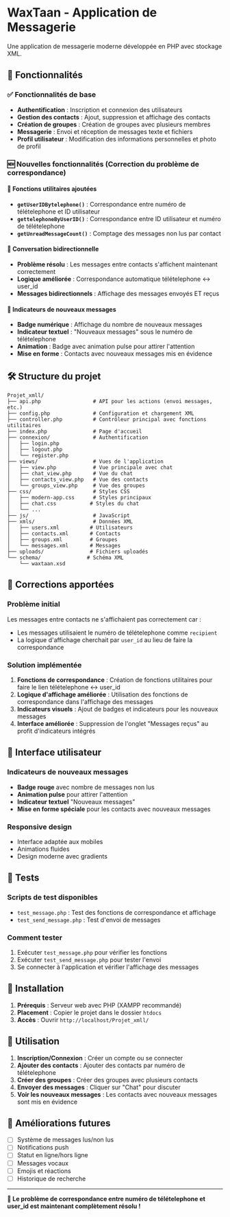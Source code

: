 # WaxTaan - Application de Messagerie

Une application de messagerie moderne développée en PHP avec stockage XML.

## 🚀 Fonctionnalités

### ✅ Fonctionnalités de base
- **Authentification** : Inscription et connexion des utilisateurs
- **Gestion des contacts** : Ajout, suppression et affichage des contacts
- **Création de groupes** : Création de groupes avec plusieurs membres
- **Messagerie** : Envoi et réception de messages texte et fichiers
- **Profil utilisateur** : Modification des informations personnelles et photo de profil

### 🆕 Nouvelles fonctionnalités (Correction du problème de correspondance)

#### 🔧 Fonctions utilitaires ajoutées
- **`getUserIDBytelephone()`** : Correspondance entre numéro de télételephone et ID utilisateur
- **`gettelephoneByUserID()`** : Correspondance entre ID utilisateur et numéro de télételephone
- **`getUnreadMessageCount()`** : Comptage des messages non lus par contact

#### 💬 Conversation bidirectionnelle
- **Problème résolu** : Les messages entre contacts s'affichent maintenant correctement
- **Logique améliorée** : Correspondance automatique télételephone ↔ user_id
- **Messages bidirectionnels** : Affichage des messages envoyés ET reçus

#### 🔔 Indicateurs de nouveaux messages
- **Badge numérique** : Affichage du nombre de nouveaux messages
- **Indicateur textuel** : "Nouveaux messages" sous le numéro de télételephone
- **Animation** : Badge avec animation pulse pour attirer l'attention
- **Mise en forme** : Contacts avec nouveaux messages mis en évidence

## 🛠️ Structure du projet

```
Projet_xmll/
├── api.php                 # API pour les actions (envoi messages, etc.)
├── config.php              # Configuration et chargement XML
├── controller.php          # Contrôleur principal avec fonctions utilitaires
├── index.php               # Page d'accueil
├── connexion/              # Authentification
│   ├── login.php
│   ├── logout.php
│   └── register.php
├── views/                  # Vues de l'application
│   ├── view.php            # Vue principale avec chat
│   ├── chat_view.php       # Vue du chat
│   ├── contacts_view.php   # Vue des contacts
│   └── groups_view.php     # Vue des groupes
├── css/                    # Styles CSS
│   ├── modern-app.css      # Styles principaux
│   ├── chat.css           # Styles du chat
│   └── ...
├── js/                     # JavaScript
├── xmls/                   # Données XML
│   ├── users.xml          # Utilisateurs
│   ├── contacts.xml       # Contacts
│   ├── groups.xml         # Groupes
│   └── messages.xml       # Messages
├── uploads/               # Fichiers uploadés
└── schema/               # Schéma XML
    └── waxtaan.xsd
```

## 🔧 Corrections apportées

### Problème initial
Les messages entre contacts ne s'affichaient pas correctement car :
- Les messages utilisaient le numéro de télételephone comme `recipient`
- La logique d'affichage cherchait par `user_id` au lieu de faire la correspondance

### Solution implémentée
1. **Fonctions de correspondance** : Création de fonctions utilitaires pour faire le lien télételephone ↔ user_id
2. **Logique d'affichage améliorée** : Utilisation des fonctions de correspondance dans l'affichage des messages
3. **Indicateurs visuels** : Ajout de badges et indicateurs pour les nouveaux messages
4. **Interface améliorée** : Suppression de l'onglet "Messages reçus" au profit d'indicateurs intégrés

## 🎨 Interface utilisateur

### Indicateurs de nouveaux messages
- **Badge rouge** avec nombre de messages non lus
- **Animation pulse** pour attirer l'attention
- **Indicateur textuel** "Nouveaux messages"
- **Mise en forme spéciale** pour les contacts avec nouveaux messages

### Responsive design
- Interface adaptée aux mobiles
- Animations fluides
- Design moderne avec gradients

## 🧪 Tests

### Scripts de test disponibles
- `test_message.php` : Test des fonctions de correspondance et affichage
- `test_send_message.php` : Test d'envoi de messages

### Comment tester
1. Exécuter `test_message.php` pour vérifier les fonctions
2. Exécuter `test_send_message.php` pour tester l'envoi
3. Se connecter à l'application et vérifier l'affichage des messages

## 🚀 Installation

1. **Prérequis** : Serveur web avec PHP (XAMPP recommandé)
2. **Placement** : Copier le projet dans le dossier `htdocs`
3. **Accès** : Ouvrir `http://localhost/Projet_xmll/`

## 📱 Utilisation

1. **Inscription/Connexion** : Créer un compte ou se connecter
2. **Ajouter des contacts** : Ajouter des contacts par numéro de télételephone
3. **Créer des groupes** : Créer des groupes avec plusieurs contacts
4. **Envoyer des messages** : Cliquer sur "Chat" pour discuter
5. **Voir les nouveaux messages** : Les contacts avec nouveaux messages sont mis en évidence

## 🔮 Améliorations futures

- [ ] Système de messages lus/non lus
- [ ] Notifications push
- [ ] Statut en ligne/hors ligne
- [ ] Messages vocaux
- [ ] Emojis et réactions
- [ ] Historique de recherche

---

**🎉 Le problème de correspondance entre numéro de télételephone et user_id est maintenant complètement résolu !** 

